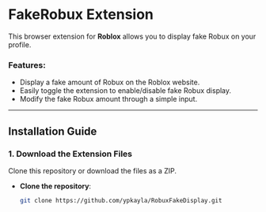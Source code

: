 # FakeRobux Extension

This browser extension for **Roblox** allows you to display fake Robux on your profile.

### Features:
- Display a fake amount of Robux on the Roblox website.
- Easily toggle the extension to enable/disable fake Robux display.
- Modify the fake Robux amount through a simple input.

---

## Installation Guide

### 1. **Download the Extension Files**

Clone this repository or download the files as a ZIP.

- **Clone the repository**:
  ```bash
  git clone https://github.com/ypkayla/RobuxFakeDisplay.git
